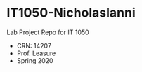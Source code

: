 # IT1050-NicholasIanni
 Lab Project Repo for IT 1050 
 * CRN: 14207 
 * Prof. Leasure
 * Spring 2020
